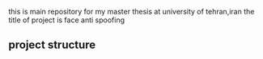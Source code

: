 this is main repository for my master thesis at university of tehran,iran
the title of project is face anti spoofing
## project structure

